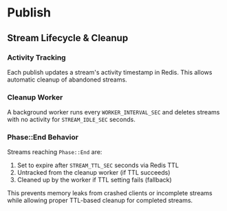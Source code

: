 # Publish

## Stream Lifecycle & Cleanup

### Activity Tracking

Each publish updates a stream's activity timestamp in Redis. This allows automatic cleanup of abandoned streams.

### Cleanup Worker

A background worker runs every `WORKER_INTERVAL_SEC` and deletes streams with no activity for `STREAM_IDLE_SEC` seconds.

### Phase::End Behavior

Streams reaching `Phase::End` are:

1. Set to expire after `STREAM_TTL_SEC` seconds via Redis TTL
2. Untracked from the cleanup worker (if TTL succeeds)
3. Cleaned up by the worker if TTL setting fails (fallback)

This prevents memory leaks from crashed clients or incomplete streams while allowing proper TTL-based cleanup for completed streams.
